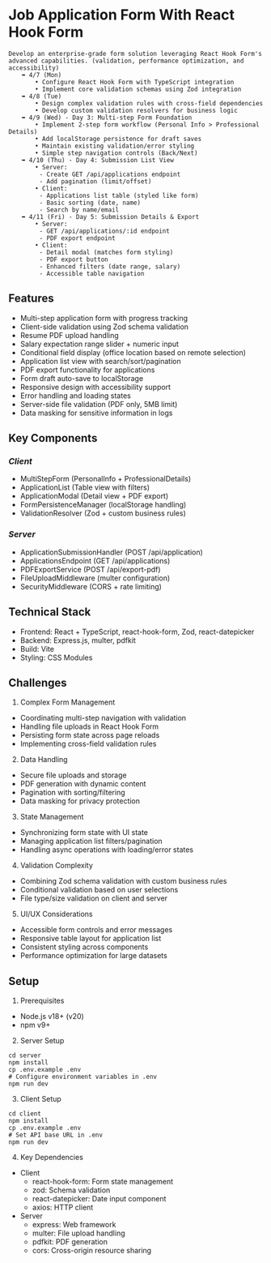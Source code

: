 # Job Application Form With React Hook Form

```
Develop an enterprise-grade form solution leveraging React Hook Form's advanced capabilities. (validation, performance optimization, and accessibility)
⠀⠀⠀➥ 4/7 (Mon)
⠀⠀⠀⠀⠀⠀• Configure React Hook Form with TypeScript integration
⠀⠀⠀⠀⠀⠀• Implement core validation schemas using Zod integration
⠀⠀⠀➥ 4/8 (Tue)
⠀⠀⠀⠀⠀⠀• Design complex validation rules with cross-field dependencies
⠀⠀⠀⠀⠀⠀• Develop custom validation resolvers for business logic
⠀⠀⠀➥ 4/9 (Wed) - Day 3: Multi-step Form Foundation
⠀⠀⠀⠀⠀⠀• Implement 2-step form workflow (Personal Info > Professional Details)
⠀⠀⠀⠀⠀⠀• Add localStorage persistence for draft saves
⠀⠀⠀⠀⠀⠀• Maintain existing validation/error styling
⠀⠀⠀⠀⠀⠀• Simple step navigation controls (Back/Next)
⠀⠀⠀➥ 4/10 (Thu) - Day 4: Submission List View
⠀⠀⠀⠀⠀⠀• Server: 
⠀⠀⠀⠀⠀⠀⠀- Create GET /api/applications endpoint
⠀⠀⠀⠀⠀⠀⠀- Add pagination (limit/offset) 
⠀⠀⠀⠀⠀⠀• Client:
⠀⠀⠀⠀⠀⠀⠀- Applications list table (styled like form)
⠀⠀⠀⠀⠀⠀⠀- Basic sorting (date, name)
⠀⠀⠀⠀⠀⠀⠀- Search by name/email
⠀⠀⠀➥ 4/11 (Fri) - Day 5: Submission Details & Export
⠀⠀⠀⠀⠀⠀• Server:
⠀⠀⠀⠀⠀⠀⠀- GET /api/applications/:id endpoint
⠀⠀⠀⠀⠀⠀⠀- PDF export endpoint
⠀⠀⠀⠀⠀⠀• Client:
⠀⠀⠀⠀⠀⠀⠀- Detail modal (matches form styling)
⠀⠀⠀⠀⠀⠀⠀- PDF export button
⠀⠀⠀⠀⠀⠀⠀- Enhanced filters (date range, salary)
⠀⠀⠀⠀⠀⠀⠀- Accessible table navigation
```

## Features
- Multi-step application form with progress tracking
- Client-side validation using Zod schema validation
- Resume PDF upload handling
- Salary expectation range slider + numeric input
- Conditional field display (office location based on remote selection)
- Application list view with search/sort/pagination
- PDF export functionality for applications
- Form draft auto-save to localStorage
- Responsive design with accessibility support
- Error handling and loading states
- Server-side file validation (PDF only, 5MB limit)
- Data masking for sensitive information in logs

## Key Components
### _Client_
- MultiStepForm (PersonalInfo + ProfessionalDetails)
- ApplicationList (Table view with filters)
- ApplicationModal (Detail view + PDF export)
- FormPersistenceManager (localStorage handling)
- ValidationResolver (Zod + custom business rules)

### _Server_
- ApplicationSubmissionHandler (POST /api/application)
- ApplicationsEndpoint (GET /api/applications)
- PDFExportService (POST /api/export-pdf)
- FileUploadMiddleware (multer configuration)
- SecurityMiddleware (CORS + rate limiting)

## Technical Stack
- Frontend: React + TypeScript, react-hook-form, Zod, react-datepicker
- Backend: Express.js, multer, pdfkit
- Build: Vite
- Styling: CSS Modules

## Challenges
1. Complex Form Management
- Coordinating multi-step navigation with validation
- Handling file uploads in React Hook Form
- Persisting form state across page reloads
- Implementing cross-field validation rules

2. Data Handling
- Secure file uploads and storage
- PDF generation with dynamic content
- Pagination with sorting/filtering
- Data masking for privacy protection

3. State Management
- Synchronizing form state with UI state
- Managing application list filters/pagination
- Handling async operations with loading/error states

4. Validation Complexity
- Combining Zod schema validation with custom business rules
- Conditional validation based on user selections
- File type/size validation on client and server

5. UI/UX Considerations
- Accessible form controls and error messages
- Responsive table layout for application list
- Consistent styling across components
- Performance optimization for large datasets

## Setup
1. Prerequisites
- Node.js v18+ (v20)
- npm v9+

2. Server Setup
```
cd server
npm install
cp .env.example .env
# Configure environment variables in .env
npm run dev
```

3. Client Setup
```
cd client
npm install
cp .env.example .env
# Set API base URL in .env
npm run dev
```

4. Key Dependencies
- Client
    - react-hook-form: Form state management
    - zod: Schema validation
    - react-datepicker: Date input component
    - axios: HTTP client
- Server
    - express: Web framework
    - multer: File upload handling
    - pdfkit: PDF generation
    - cors: Cross-origin resource sharing
